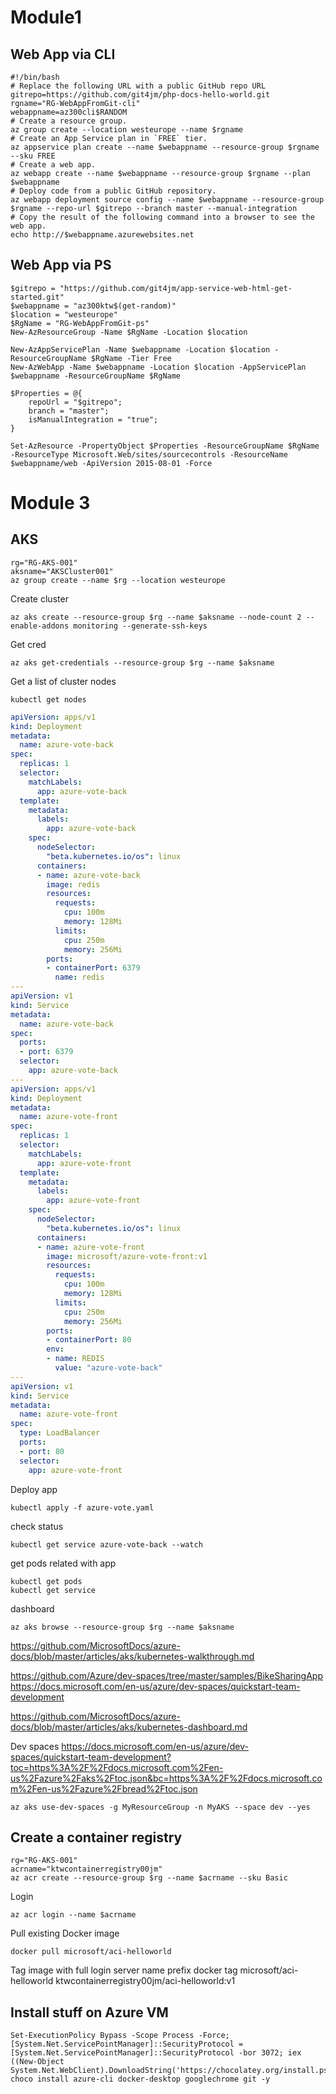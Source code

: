 # Module1

## Web App via CLI

```CLI
#!/bin/bash
# Replace the following URL with a public GitHub repo URL
gitrepo=https://github.com/git4jm/php-docs-hello-world.git
rgname="RG-WebAppFromGit-cli"
webappname=az300cli$RANDOM
# Create a resource group.
az group create --location westeurope --name $rgname
# Create an App Service plan in `FREE` tier.
az appservice plan create --name $webappname --resource-group $rgname --sku FREE
# Create a web app.
az webapp create --name $webappname --resource-group $rgname --plan $webappname
# Deploy code from a public GitHub repository.
az webapp deployment source config --name $webappname --resource-group $rgname --repo-url $gitrepo --branch master --manual-integration
# Copy the result of the following command into a browser to see the web app.
echo http://$webappname.azurewebsites.net
```

## Web App via PS

```PS
$gitrepo = "https://github.com/git4jm/app-service-web-html-get-started.git"
$webappname = "az300ktw$(get-random)"
$location = "westeurope"
$RgName = "RG-WebAppFromGit-ps"
New-AzResourceGroup -Name $RgName -Location $location

New-AzAppServicePlan -Name $webappname -Location $location -ResourceGroupName $RgName -Tier Free
New-AzWebApp -Name $webappname -Location $location -AppServicePlan $webappname -ResourceGroupName $RgName

$Properties = @{
    repoUrl = "$gitrepo";
    branch = "master";
    isManualIntegration = "true";
}

Set-AzResource -PropertyObject $Properties -ResourceGroupName $RgName -ResourceType Microsoft.Web/sites/sourcecontrols -ResourceName $webappname/web -ApiVersion 2015-08-01 -Force
```

# Module 3

## AKS

```CLI
rg="RG-AKS-001"
aksname="AKSCluster001"
az group create --name $rg --location westeurope
```

Create cluster

```CLI
az aks create --resource-group $rg --name $aksname --node-count 2 --enable-addons monitoring --generate-ssh-keys
```

Get cred

```CLI
az aks get-credentials --resource-group $rg --name $aksname
```

Get a list of cluster nodes

```CLI
kubectl get nodes
```

```YAML
apiVersion: apps/v1
kind: Deployment
metadata:
  name: azure-vote-back
spec:
  replicas: 1
  selector:
    matchLabels:
      app: azure-vote-back
  template:
    metadata:
      labels:
        app: azure-vote-back
    spec:
      nodeSelector:
        "beta.kubernetes.io/os": linux
      containers:
      - name: azure-vote-back
        image: redis
        resources:
          requests:
            cpu: 100m
            memory: 128Mi
          limits:
            cpu: 250m
            memory: 256Mi
        ports:
        - containerPort: 6379
          name: redis
---
apiVersion: v1
kind: Service
metadata:
  name: azure-vote-back
spec:
  ports:
  - port: 6379
  selector:
    app: azure-vote-back
---
apiVersion: apps/v1
kind: Deployment
metadata:
  name: azure-vote-front
spec:
  replicas: 1
  selector:
    matchLabels:
      app: azure-vote-front
  template:
    metadata:
      labels:
        app: azure-vote-front
    spec:
      nodeSelector:
        "beta.kubernetes.io/os": linux
      containers:
      - name: azure-vote-front
        image: microsoft/azure-vote-front:v1
        resources:
          requests:
            cpu: 100m
            memory: 128Mi
          limits:
            cpu: 250m
            memory: 256Mi
        ports:
        - containerPort: 80
        env:
        - name: REDIS
          value: "azure-vote-back"
---
apiVersion: v1
kind: Service
metadata:
  name: azure-vote-front
spec:
  type: LoadBalancer
  ports:
  - port: 80
  selector:
    app: azure-vote-front
```

Deploy app

```CLI
kubectl apply -f azure-vote.yaml
```

check status

```CLI
kubectl get service azure-vote-back --watch
```

get pods related with app

```CLI
kubectl get pods
kubectl get service
```

dashboard

```CLI
az aks browse --resource-group $rg --name $aksname
```

<https://github.com/MicrosoftDocs/azure-docs/blob/master/articles/aks/kubernetes-walkthrough.md>

<https://github.com/Azure/dev-spaces/tree/master/samples/BikeSharingApp>
<https://docs.microsoft.com/en-us/azure/dev-spaces/quickstart-team-development>

<https://github.com/MicrosoftDocs/azure-docs/blob/master/articles/aks/kubernetes-dashboard.md>

Dev spaces
<https://docs.microsoft.com/en-us/azure/dev-spaces/quickstart-team-development?toc=https%3A%2F%2Fdocs.microsoft.com%2Fen-us%2Fazure%2Faks%2Ftoc.json&bc=https%3A%2F%2Fdocs.microsoft.com%2Fen-us%2Fazure%2Fbread%2Ftoc.json>

```CLI
az aks use-dev-spaces -g MyResourceGroup -n MyAKS --space dev --yes
```

## Create a container registry

```CLI
rg="RG-AKS-001"
acrname="ktwcontainerregistry00jm"
az acr create --resource-group $rg --name $acrname --sku Basic

```

Login

```CLI
az acr login --name $acrname

```

Pull existing Docker image

```CLI
docker pull microsoft/aci-helloworld
```

Tag image with full login server name prefix
docker tag microsoft/aci-helloworld ktwcontainerregistry00jm/aci-helloworld:v1

## Install stuff on Azure VM

```PS
Set-ExecutionPolicy Bypass -Scope Process -Force; [System.Net.ServicePointManager]::SecurityProtocol = [System.Net.ServicePointManager]::SecurityProtocol -bor 3072; iex ((New-Object System.Net.WebClient).DownloadString('https://chocolatey.org/install.ps1'))
choco install azure-cli docker-desktop googlechrome git -y
```
